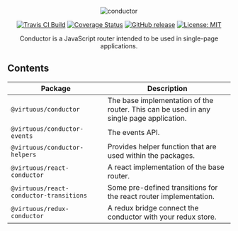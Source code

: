 <p align="center">
  <img alt="conductor" src="https://user-images.githubusercontent.com/2123279/32792787-92996cdc-c964-11e7-96c6-ffd86f4ee087.png" />
</p>

<p align="center">
  <a href="https://travis-ci.org/bevirtuous/conductor"><img alt="Travis CI Build" src="https://travis-ci.org/bevirtuous/conductor.svg?branch=master"></a>
  <a href="https://coveralls.io/github/bevirtuous/conductor?branch=master"><img alt="Coverage Status" src="https://coveralls.io/repos/github/bevirtuous/conductor/badge.svg?branch=master"></a>
  <a href="https://github.com/bevirtuous/conductor/releases"><img alt="GitHub release" src="https://img.shields.io/github/release/bevirtuous/conductor.svg"></a>
  <a href="https://opensource.org/licenses/MIT"><img alt="License: MIT" src="https://img.shields.io/badge/License-MIT-yellow.svg"></a>
</p>

<p align="center">
Conductor is a JavaScript router intended to be used in single-page applications.
</p>

## Contents

| Package| Description |
| - | - |
| `@virtuous/conductor`  | The base implementation of the router. This can be used in any single page application.  |
| `@virtuous/conductor-events` | The events API. |
| `@virtuous/conductor-helpers` | Provides helper function that are used within the packages. |
| `@virtuous/react-conductor` | A react implementation of the base router. |
| `@virtuous/react-conductor-transitions` | Some pre-defined transitions for the react router implementation. |
| `@virtuous/redux-conductor` | A redux bridge connect the conductor with your redux store. |

